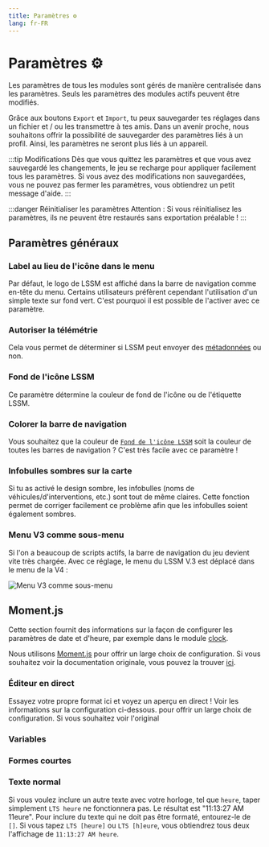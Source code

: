 ```yaml
---
title: Paramètres ⚙️
lang: fr-FR
---
```


# Paramètres ⚙️

Les paramètres de tous les modules sont gérés de manière centralisée dans les paramètres. Seuls les paramètres des modules actifs peuvent être modifiés.

Grâce aux boutons `Export` et `Import`, tu peux sauvegarder tes réglages dans un fichier et / ou les transmettre à tes amis.
Dans un avenir proche, nous souhaitons offrir la possibilité de sauvegarder des paramètres liés à un profil. Ainsi, les paramètres ne seront plus liés à un appareil.

:::tip Modifications
Dès que vous quittez les paramètres et que vous avez sauvegardé les changements, le jeu se recharge pour appliquer facilement tous les paramètres.
Si vous avez des modifications non sauvegardées, vous ne pouvez pas fermer les paramètres, vous obtiendrez un petit message d'aide.
:::

:::danger Réinitialiser les paramètres
Attention : Si vous réinitialisez les paramètres, ils ne peuvent être restaurés sans exportation préalable !
:::

## Paramètres généraux

### Label au lieu de l'icône dans le menu
Par défaut, le logo de LSSM est affiché dans la barre de navigation comme en-tête du menu. Certains utilisateurs préfèrent cependant l'utilisation d'un simple texte sur fond vert. C'est pourquoi il est possible de l'activer avec ce paramètre.

### Autoriser la télémétrie
Cela vous permet de déterminer si LSSM peut envoyer des [métadonnées](metadata.md) ou non.

### Fond de l'icône LSSM
Ce paramètre détermine la couleur de fond de l'icône ou de l'étiquette LSSM.

### Colorer la barre de navigation
Vous souhaitez que la couleur de [`Fond de l'icône LSSM`](#Fond-de-l-icône-LSSM) soit la couleur de toutes les barres de navigation ? C'est très facile avec ce paramètre !

### Infobulles sombres sur la carte
Si tu as activé le design sombre, les infobulles (noms de véhicules/d'interventions, etc.) sont tout de même claires. Cette fonction permet de corriger facilement ce problème afin que les infobulles soient également sombres.

### Menu V3 comme sous-menu
Si l'on a beaucoup de scripts actifs, la barre de navigation du jeu devient vite très chargée. Avec ce réglage, le menu du LSSM V.3 est déplacé dans le menu de la V4 :

![Menu V3 comme sous-menu](/img/fr_FR/v3submenu.png)

## Moment.js
Cette section fournit des informations sur la façon de configurer les paramètres de date et d'heure, par exemple dans le module [clock](modules/clock.md).

Nous utilisons [Moment.js](https://momentjs.com) pour offrir un large choix de configuration. Si vous souhaitez voir la documentation originale, vous pouvez la trouver [ici](https://momentjscom.readthedocs.io/fr/latest/moment/04-displaying/01-format/).

### Éditeur en direct
Essayez votre propre format ici et voyez un aperçu en direct ! Voir les informations sur la configuration ci-dessous.
pour offrir un large choix de configuration. Si vous souhaitez voir l'original

<momentjs-preview/>

### Variables
<momentjs-variables/>

### Formes courtes
<momentjs-shorts/>

### Texte normal
Si vous voulez inclure un autre texte avec votre horloge, tel que `heure`, taper simplement `LTS heure` ne fonctionnera pas. Le résultat est "11:13:27 AM 11eure".
Pour inclure du texte qui ne doit pas être formaté, entourez-le de `[]`. Si vous tapez `LTS [heure]` ou `LTS [h]eure`, vous obtiendrez tous deux l'affichage de `11:13:27 AM heure`.
